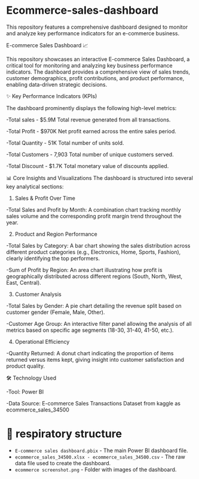 # Ecommerce-sales-dashboard
This repository features a comprehensive dashboard designed to monitor and analyze key performance indicators for an e-commerce business.

E-commerce Sales Dashboard 📈

This repository showcases an interactive E-commerce Sales Dashboard, a critical tool for monitoring and analyzing key business performance indicators. The dashboard provides a comprehensive view of sales trends, customer demographics, profit contributions, and product performance, enabling data-driven strategic decisions.

✨ Key Performance Indicators (KPIs)

The dashboard prominently displays the following high-level metrics:

-Total sales -	$5.9M	Total revenue generated from all transactions.

-Total Profit	- $970K	Net profit earned across the entire sales period.

-Total Quantity -	51K	Total number of units sold.

-Total Customers - 7,903	Total number of unique customers served.

-Total Discount -	$1.7K	Total monetary value of discounts applied.

📊 Core Insights and Visualizations
The dashboard is structured into several key analytical sections:

1. Sales & Profit Over Time
   
 -Total Sales and Profit by Month: A combination chart tracking monthly sales volume and the corresponding profit margin trend throughout the year.
 
2. Product and Region Performance
   
  -Total Sales by Category: A bar chart showing the sales distribution across different product categories (e.g., Electronics, Home, Sports, Fashion), clearly identifying the top performers.

  -Sum of Profit by Region: An area chart illustrating how profit is geographically distributed across different regions (South, North, West, East, Central).
 
3. Customer Analysis
 
  -Total Sales by Gender: A pie chart detailing the revenue split based on customer gender (Female, Male, Other).
 
  -Customer Age Group: An interactive filter panel allowing the analysis of all metrics based on specific age segments (18-30, 31-40, 41-50, etc.).
  
4. Operational Efficiency
   
  -Quantity Returned: A donut chart indicating the proportion of items returned versus items kept, giving insight into customer satisfaction and product quality.

🛠️ Technology Used

-Tool: Power BI

-Data Source: E-commerce Sales Transactions Dataset from kaggle as ecommerce_sales_34500

# 📂 respiratory structure
* `E-commerce sales dashboard.pbix` - The main Power BI dashboard file.
* `ecommerce_sales_34500.xlsx - ecommerce_sales_34500.csv` - The raw data file used to create the dashboard.
* `ecommerce screenshot.png` - Folder with images of the dashboard.















